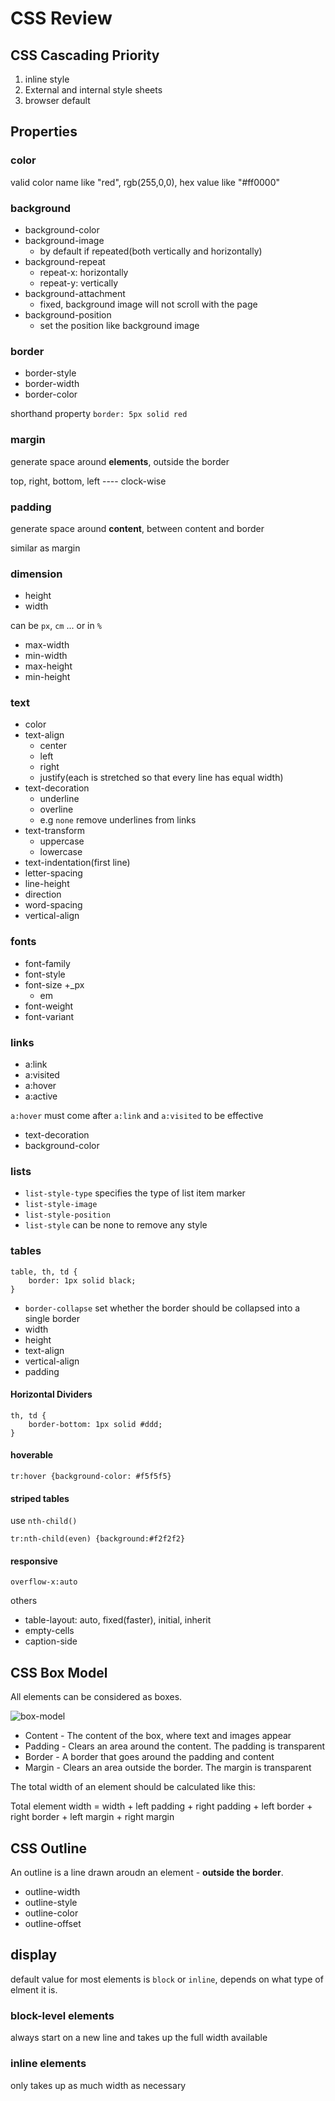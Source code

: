 # CSS Review

## CSS Cascading Priority

1. inline style
2. External and internal style sheets
3. browser default

## Properties

### color

valid color name like "red", rgb(255,0,0), hex value like "#ff0000"

### background

- background-color
- background-image
    + by default if repeated(both vertically and horizontally)
- background-repeat
    + repeat-x: horizontally
    + repeat-y: vertically
- background-attachment
    + fixed, background image will not scroll with the page
- background-position
    + set the position like background image

### border

- border-style
- border-width
- border-color

shorthand property `border: 5px solid red`

### margin

generate space around **elements**, outside the border

top, right, bottom, left ---- clock-wise

### padding

generate space around **content**, between content and border

similar as margin

### dimension

- height
- width

can be `px`, `cm` ... or in `%`

- max-width
- min-width
- max-height
- min-height

### text

- color
- text-align
    + center
    + left
    + right
    + justify(each is stretched so that every line has equal width)
- text-decoration
    + underline
    + overline
    + e.g `none` remove underlines from links
- text-transform
    + uppercase
    + lowercase
- text-indentation(first line)
- letter-spacing
- line-height
- direction
- word-spacing
- vertical-align

### fonts

- font-family
- font-style
- font-size
    +_px
    + em
- font-weight
- font-variant

### links

- a:link
- a:visited
- a:hover
- a:active

`a:hover` must come after `a:link` and `a:visited` to be effective

- text-decoration
- background-color

### lists

- `list-style-type` specifies the type of list item marker
- `list-style-image`
- `list-style-position`
- `list-style` can be none to remove any style

### tables

```
table, th, td {
    border: 1px solid black;
}
```

- `border-collapse` set whether the border should be collapsed into a single border
- width
- height
- text-align
- vertical-align
- padding

#### Horizontal Dividers

```
th, td {
    border-bottom: 1px solid #ddd;
}

```

#### hoverable 

`tr:hover {background-color: #f5f5f5}`

#### striped tables

use `nth-child()`

`tr:nth-child(even) {background:#f2f2f2}`

#### responsive

`overflow-x:auto`

others

- table-layout: auto, fixed(faster), initial, inherit
- empty-cells
- caption-side

## CSS Box Model

All elements can be considered as boxes.

![box-model](http://www.w3schools.com/css/box-model.gif)


- Content - The content of the box, where text and images appear
- Padding - Clears an area around the content. The padding is transparent
- Border - A border that goes around the padding and content
- Margin - Clears an area outside the border. The margin is transparent

The total width of an element should be calculated like this:

Total element width = width + left padding + right padding + left border + right border + left margin + right margin

## CSS Outline

An outline is a line drawn aroudn an element - **outside the border**.

- outline-width
- outline-style
- outline-color
- outline-offset

## display

default value for most elements is `block` or `inline`, depends on what type of 
elment it is.

### block-level elements

always start on a new line and takes up the full width available

### inline elements

only takes up as much width as necessary
